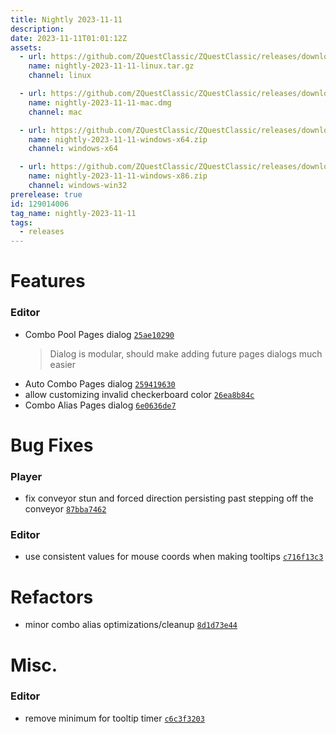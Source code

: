 ```yaml
---
title: Nightly 2023-11-11
description: 
date: 2023-11-11T01:01:12Z
assets: 
  - url: https://github.com/ZQuestClassic/ZQuestClassic/releases/download/nightly-2023-11-11/nightly-2023-11-11-linux.tar.gz
    name: nightly-2023-11-11-linux.tar.gz
    channel: linux

  - url: https://github.com/ZQuestClassic/ZQuestClassic/releases/download/nightly-2023-11-11/nightly-2023-11-11-mac.dmg
    name: nightly-2023-11-11-mac.dmg
    channel: mac

  - url: https://github.com/ZQuestClassic/ZQuestClassic/releases/download/nightly-2023-11-11/nightly-2023-11-11-windows-x64.zip
    name: nightly-2023-11-11-windows-x64.zip
    channel: windows-x64

  - url: https://github.com/ZQuestClassic/ZQuestClassic/releases/download/nightly-2023-11-11/nightly-2023-11-11-windows-x86.zip
    name: nightly-2023-11-11-windows-x86.zip
    channel: windows-win32
prerelease: true
id: 129014006
tag_name: nightly-2023-11-11
tags:
  - releases
---
```




# Features

### Editor

- Combo Pool Pages dialog [`25ae10290`](https://github.com/ZQuestClassic/ZQuestClassic/commit/25ae10290ae582b12fb1c5ff5d6cf061fd5c7e00)
   &nbsp;
   >Dialog is modular, should make adding future pages dialogs much easier 
   >
- Auto Combo Pages dialog [`259419630`](https://github.com/ZQuestClassic/ZQuestClassic/commit/2594196300d1352a496bad4a5a0e0c2b9a656667)
- allow customizing invalid checkerboard color [`26ea8b84c`](https://github.com/ZQuestClassic/ZQuestClassic/commit/26ea8b84ca5e0e441a26f163ea02e8ed83fc1359)
- Combo Alias Pages dialog [`6e0636de7`](https://github.com/ZQuestClassic/ZQuestClassic/commit/6e0636de7cb61855405d1fa225f0cf3176c750dc)

# Bug Fixes

### Player

- fix conveyor stun and forced direction persisting past stepping off the conveyor [`87bba7462`](https://github.com/ZQuestClassic/ZQuestClassic/commit/87bba74629f164c41b3fd515ac1c9d2e15f8434b)

### Editor

- use consistent values for mouse coords when making tooltips [`c716f13c3`](https://github.com/ZQuestClassic/ZQuestClassic/commit/c716f13c3dba4043668d7c9b8bd33130d47bb0ff)

# Refactors

- minor combo alias optimizations/cleanup [`8d1d73e44`](https://github.com/ZQuestClassic/ZQuestClassic/commit/8d1d73e44809941a5e7e7ecb943d845fb1ae87a5)

# Misc.

### Editor

- remove minimum for tooltip timer [`c6c3f3203`](https://github.com/ZQuestClassic/ZQuestClassic/commit/c6c3f32038ec79512c42613354a826929756672d)


